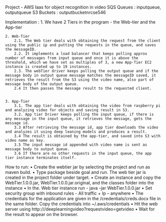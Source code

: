 Project - AWS Iaas for object recognition in video
SQS Queues : inputqueue, outputqueue
S3 Buckets : outputbucketnrcse546

Implementation : 
	1. We have 2 Tiers in the program - the Web-tier and the App-tier

	2. Web-Tier
		2.1. The Web tier deals with obtaining the request from the client using the public ip and putting the requests in the queue, and saves the messageID.
		2.2. It implements a load balancer that keeps polling approx number of messages from input queue and once it is above the threshold, which we have set as multiples of 3, a new App-Tier EC2 instance is created up to 19 instances.
		2.3. The webTier driver keeps polling the output queue and if the message body in output queue message matches the messageID saved, it retrieves the result from the S3 using the video name, also part of message body of the output queue. 
		2.4 It then passes the message result to the requested client.

	
	3. App-Tier
		3.1. The app tier deals with obtaining the video from raspberry pi and analyzing video for objects and saving result in S3.
		3.2. App tier Driver keeps polling the input queue, if there is any message in the input queue, it retrieves the message, gets the message id.
		3.3 After retrieving the message id, app tier downloads the video and analyzes it using deep leaning models and produces a result.
		3.4 The result is obtained by the app-tier, and saved into S3 with video name as key.
		3.5 The input message id appended with video name is sent as message body to output queue.
		3.6 If there are no other requests in the input queue, the app tier instance terminates itself.

How to run:
	•	Create the webtier jar by selecting the project and run as maven build. 
	•	Type package beside goal and run. The web tier jar is created in the project folder under target.
	•	Create an instance and copy the WebTier.1.0.0.jar, WebTier.1.0.0.jar.original, and the classes folder into the instance
	•	In the. Web tier instance run - java -jar WebTier.1.0.0.jar
	•	Set security group with inbound rules - All traffic + Ip – anywhere
	•	The credentials for the application are given in the /credentials/creds.docx file in the same folder. Copy the credentials into ~/.aws/credentials 
	•	Hit the web server using http://<public ip>/deeplearningvideo?requestvideo=getvideo
	•	Wait for the result to appear on the browser.


